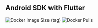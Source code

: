 Android SDK with Flutter
---

![Docker Image Size (tag)](https://img.shields.io/docker/image-size/crazyuploader/android_sdk_flutter/latest) 
![Docker Pulls](https://img.shields.io/docker/pulls/crazyuploader/android_sdk_flutter)
